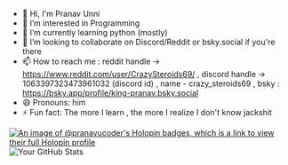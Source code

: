 - 👋 Hi, I'm Pranav Unni
- 👀 I’m interested in Programming
- 🌱 I’m currently learning python (mostly)
- 💞️ I’m looking to collaborate on Discord/Reddit or bsky.social if you're there
- 📫 How to reach me : reddit handle -> https://www.reddit.com/user/CrazySteroids69/ , discord handle -> 1063397323473961032 (discord id) , name - crazy_steroids69 , bsky : https://bsky.app/profile/king-pranav.bsky.social
- 😄 Pronouns: him
- ⚡ Fun fact: The more I learn , the more I realize I don't know jackshit
<!---
PranavU-Coder/PranavU-Coder is a ✨ special ✨ repository because its `README.md` (this file) appears on your GitHub profile.
You can click the Preview link to take a look at your changes.
--->
[![An image of @pranavucoder's Holopin badges, which is a link to view their full Holopin profile](https://holopin.me/pranavucoder)](https://holopin.io/@pranavucoder)
![Your GitHub Stats](https://github-readme-stats.vercel.app/api?username=PranavU-Coder&show_icons=true&theme=radical)

